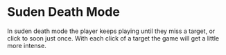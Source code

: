 # Suden Death Mode

In suden death mode the player keeps playing until they miss a target, or click to soon just once. With each click of a target the game will get a little more intense.